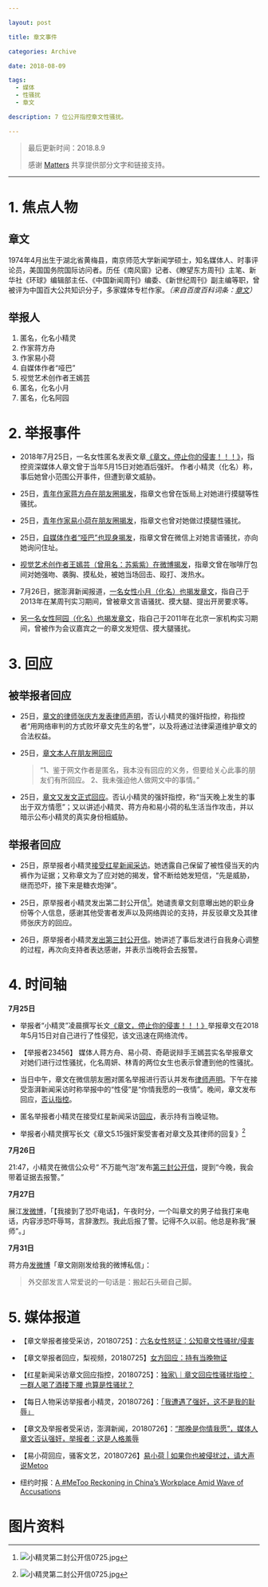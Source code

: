 ```yaml
---

layout: post

title: 章文事件

categories: Archive

date: 2018-08-09

tags:
  - 媒体
  - 性骚扰
  - 章文

description: 7 位公开指控章文性骚扰。

---
```


> 最后更新时间：2018.8.9
>
> 感谢 [Matters](https://matters.news/forum/?post=7e699bcc-cf40-4a39-ad09-2f845dd013dc) 共享提供部分文字和链接支持。

---

# 1. 焦点人物

## 章文

1974年4月出生于湖北省黄梅县，南京师范大学新闻学硕士，知名媒体人、时事评论员，美国国务院国际访问者。历任《南风窗》记者、《瞭望东方周刊》主笔、新华社《环球》编辑部主任、《中国新闻周刊》编委、《新世纪周刊》副主编等职，曾被评为中国百大公共知识分子，多家媒体专栏作家。*（来自百度百科词条：[章文](https://baike.baidu.com/item/%E7%AB%A0%E6%96%87/77586)）*

## 举报人

1. 匿名，化名小精灵
2. 作家蒋方舟
3. 作家易小荷
4. 自媒体作者“哑巴”
5. 视觉艺术创作者王嫣芸
6. 匿名，化名小月
7. 匿名，化名阿园

# 2. 举报事件

- 2018年7月25日，一名女性匿名发表文章[《章文，停止你的侵害！！！》](https://matters.news/forum/?post=64f0336b-86d6-47ee-b9f6-f84a0d37f869)，指控资深媒体人章文曾于当年5月15日对她酒后强奸。 作者小精灵（化名）称，事后她曾小范围公开事件，但遭到章文威胁。

- 25日，[青年作家蒋方舟在朋友圈揭发](https://matters.news/forum/?post=c0b98abb-1b54-4f12-b8fd-5891c48a2355)，指章文也曾在饭局上对她进行摸腿等性骚扰。

- 25日，[青年作家易小荷在朋友圈揭发](https://matters.news/forum/?post=4a26399f-83fc-43bb-8e94-ecde28dcf46b)，指章文也曾对她做过摸腿性骚扰。

- 25日，[自媒体作者“哑巴”也现身揭发](https://matters.news/forum/?post=c39a1b53-718d-48d4-81e1-1f83518b9558)，指章文曾在微信上对她言语骚扰，亦向她询问住址。

- [视觉艺术创作者王嫣芸（曾用名：苏紫紫）在微博揭发](https://matters.news/forum/?post=311de6e1-d937-4b54-b774-7d0206b33f77)，指章文曾在咖啡厅包间对她强吻、袭胸、摸私处，被她当场回击、殴打、泼热水。

- 7月26日，据澎湃新闻报道，[一名女性小月（化名）也揭发章文](https://matters.news/forum/?post=c7de873f-437a-466f-b2a2-7fc44ac2d3cf)，指自己于2013年在某周刊实习期间，曾被章文言语骚扰、摸大腿、提出开房要求等。

- [另一名女性阿园（化名）也揭发章文](https://matters.news/forum/?post=710a967d-ec13-4423-a9ea-21630a8c51b3)，指自己于2011年在北京一家机构实习期间，曾被作为会议嘉宾之一的章文发短信、摸大腿骚扰。

# 3. 回应

## 被举报者回应

- 25日，[章文的律师张庆方发表律师声明](https://matters.news/forum/?post=846ceed0-09c4-422c-8bf1-875f370bb9ea)，否认小精灵的强奸指控，称指控者“用网络审判的方式败坏章文先生的名誉”，以及将通过法律渠道维护章文的合法权益。

- 25日，[章文本人在朋友圈回应](https://matters.news/forum/?post=e5b0e760-e310-4c4d-a1a0-039c100fd923)
  > “1、鉴于网文作者是匿名，我本没有回应的义务，但要给关心此事的朋友们有所回应。
  > 2、我未强迫他人做网文中的事情。”

- 25日，[章文又发文正式回应](https://matters.news/forum/?post=7ac5038f-1198-4559-b16e-e423b35f0114)。否认小精灵的强奸指控，称“当天晚上发生的事出于双方情愿”；又以讲述小精灵、蒋方舟和易小荷的私生活当作攻击，并以暗示公布小精灵的真实身份相威胁。

## 举报者回应

- 25日，原举报者小精灵[接受红星新闻采访](https://matters.news/forum/?post=94ea8c2b-6df0-46e2-99ee-3e01dcc55ccc)。她透露自己保留了被性侵当天的内裤作为证据；又称章文为了应对她的揭发，曾不断给她发短信，“先是威胁，继而恐吓，接下来是糖衣炮弹”。

- 25日，原举报者小精灵发出第二封公开信[^1]。她谴责章文刻意曝出她的职业身份等个人信息，感谢其他受害者发声以及网络舆论的支持，并反驳章文及其律师张庆方的回应。

- 26日，原举报者小精灵[发出第三封公开信](https://matters.news/forum/?post=15293e9e-d9e8-4695-bc55-24c5a084f0d5)。她讲述了事后发进行自我身心调整的过程，再次向支持者表达感谢，并表示当晚将会去报警。


# 4. 时间轴

**7月25日**

- 举报者“小精灵”凌晨撰写长文[《章文，停止你的侵害！！！》](https://matters.news/forum/?post=64f0336b-86d6-47ee-b9f6-f84a0d37f869)举报章文在2018年5月15日对自己进行了性侵犯，该文迅速在网络流传。

- 【举报者23456】 媒体人蒋方舟、易小荷、奇葩说辩手王嫣芸实名举报章文对她们进行过性骚扰，化名周妍、林青的两位女生也表示曾遭到他的性骚扰。

- 当日中午，章文在微信朋友圈对匿名举报进行否认并发布[律师声明](https://matters.news/forum/?post=846ceed0-09c4-422c-8bf1-875f370bb9ea)。下午在接受澎湃新闻采访时称举报中的“性侵”是“你情我愿的一夜情”。晚间，章文发布回应，[否认指控](https://matters.news/forum/?post=7ac5038f-1198-4559-b16e-e423b35f0114)。

- 匿名举报者小精灵在接受红星新闻采访[回应](http://www.sohu.com/a/243309906_617717)，表示持有当晚证物。

- 举报者小精灵撰写长文《章文5.15强奸案受害者对章文及其律师的回复》[^1]


**7月26日**

21:47，小精灵在微信公众号“ 不万能气泡”发布[第三封公开信](https://mp.weixin.qq.com/s/slC68BpDXJo1AKlh1bE6og)，提到“今晚，我会带着证据去报警。”

**7月27日**

展江[发微博](https://weibo.com/1896697435/GrNjk0DCj)，「【我接到了恐吓电话】，午夜时分，一个叫章文的男子给我打来电话，内容涉恐吓辱骂，言辞激烈。我此后报了警。记得不久以前。他总是称我“展师”。」

**7月31日**

蒋方舟[发微博](https://weibo.com/1049198655/GsvchF5Zi)「章文刚刚发给我的微博私信」：
> 外交部发言人常爱说的一句话是：搬起石头砸自己脚。

# 5. 媒体报道

- 【章文举报者接受采访，20180725】：[六名女性怒证：公知章文性骚扰/侵害](https://mp.weixin.qq.com/s?src=11&timestamp=1533824715&ver=1050&signature=PBut2AXVLVsNlaeTapEp-5-KU-BZkO4LklIWHloQD1xfQSl5VMf6P1ycbbRLKv5xYOT-AfdGa2n3Jq5whAz4soZQwIs8CpjutcutAq1GbN6MSuJh85yNPPGPITJSDPRt&new=1)

- 【章文举报者回应，梨视频，20180725】[女方回应：持有当晚物证](https://m.weibo.cn/detail/4265708814558982?sudaref=shimo.im&display=0&retcode=6102)

- 【红星新闻采访章文回应指控，20180725】：[独家\｜章文回应性骚扰指控：一群人喝了酒搂下腰 也算是性骚扰？](https://open.toutiao.com/a6582019924519027204/?utm_campaign=open&utm_medium=webview&utm_source=huawei_fyp_api&item_id=6582019924519027204&a_t=1015411369721591845276669955&gy=62005534a4cdcbe0e5b90e9d78c1853f52cd71a91644f11c41f6267ce469f2ffe8411a6030291f91ede89c344240ed6c1947277ba565c53fadaf26c7839fdad5&label=click_news_hot&crypt=2111&hw_version=b200)

- 【每日人物采访举报者小精灵，20180726】：[「我遭遇了强奸，这不是我的耻辱」](https://mp.weixin.qq.com/s?__biz=MjEwMzA5NTcyMQ==&mid=2653089736&idx=1&sn=b352762d18d4e38c40a21b3c111c8073&chksm=4eb3090e79c480188d0eacc3a599b3fd69f82f9d6ec19cd092b0eb0803b3938911e0ac01c300&scene=0&pass_ticket=2xAamdbbH%2BxHwctvgbgO4L%2BziQjheDNJWtnzOe3dnH3gAlwToWGlPS%2BgD5ECIDDs#rd)

- 【章文及举报者受采访，澎湃新闻，20180726】：[“那晚是你情我愿”，媒体人章文否认强奸，举报者：这是人格羞辱 ](https://mp.weixin.qq.com/s/Yz1KDRCEMPqrJK-3J0uXIg)

- 【易小荷回应，骚客文艺，20180726】[易小荷 | 如果你也被侵扰过，请大声说Metoo](https://mp.weixin.qq.com/s/L4XGMbCzfrOIefQArO3Ydw)

- 纽约时报：[A #MeToo Reckoning in China’s Workplace Amid Wave of Accusations](https://www.nytimes.com/2018/07/26/world/asia/china-metoo.html)

# 图片资料

[^1]:![小精灵第二封公开信0725.jpg](https://i.loli.net/2018/08/09/5b6c4c29267fc.jpg)
